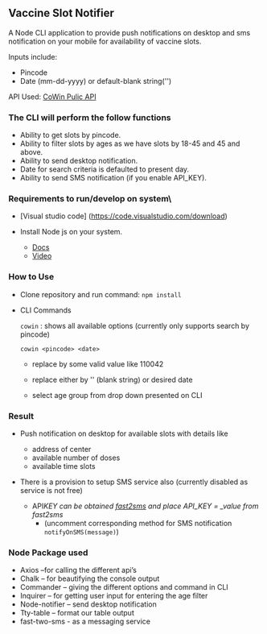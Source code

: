 ## Vaccine Slot Notifier

A Node CLI application to provide push notifications on desktop and sms notification on your mobile for availability of vaccine slots.

Inputs include:

- Pincode
- Date (mm-dd-yyyy) or default-blank string('')

API Used: [CoWin Pulic API](https://apisetu.gov.in/public/marketplace/api/cowin#/Appointment%20Availability%20APIs/findByPin)

### The CLI will perform the follow functions

- Ability to get slots by pincode.
- Ability to filter slots by ages as we have slots by 18-45 and 45 and above.
- Ability to send desktop notification.
- Date for search criteria is defaulted to present day.
- Ability to send SMS notification (if you enable API_KEY).

### Requirements to run/develop on system\

- [Visual studio code] (https://code.visualstudio.com/download)

- Install Node js on your system.
  - [Docs](https://docs.npmjs.com/downloading-and-installing-node-js-and-npm)
  - [Video](https://www.youtube.com/watch?v=JINE4D0Syqw)

### How to Use

- Clone repository and run command: `npm install`
- CLI Commands

  `cowin` : shows all available options
  (currently only supports search by pincode)

  `cowin <pincode> <date>`

  - replace <pincode> by some valid value like 110042
  - replace <date> either by '' (blank string) or desired date

  - select age group from drop down presented on CLI

### Result

- Push notification on desktop for available slots with details like

  - address of center
  - available number of doses
  - available time slots

- There is a provision to setup SMS service also (currently disabled as service is not free)
  - API*KEY can be obtained [fast2sms](https://www.fast2sms.com/dashboard/dev-api) and place API_KEY = \_value from fast2sms*
    - (uncomment corresponding method for SMS notification `notifyOnSMS(message)`)

### Node Package used

- Axios –for calling the different api’s
- Chalk – for beautifying the console output
- Commander – giving the different options and command in CLI
- Inquirer – for getting user input for entering the age filter
- Node-notifier – send desktop notification
- Tty-table – format our table output
- fast-two-sms - as a messaging service

